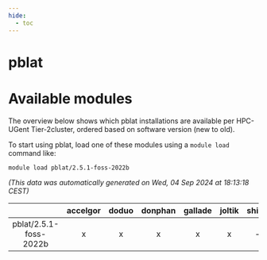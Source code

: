 ```yaml
---
hide:
  - toc
---
```


pblat
=====

# Available modules


The overview below shows which pblat installations are available per HPC-UGent Tier-2cluster, ordered based on software version (new to old).

To start using pblat, load one of these modules using a `module load` command like:

```shell
module load pblat/2.5.1-foss-2022b
```

*(This data was automatically generated on Wed, 04 Sep 2024 at 18:13:18 CEST)*  

| |accelgor|doduo|donphan|gallade|joltik|shinx|skitty|
| :---: | :---: | :---: | :---: | :---: | :---: | :---: | :---: |
|pblat/2.5.1-foss-2022b|x|x|x|x|x|-|x|
